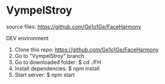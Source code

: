 #  VympelStroy

source files: https://github.com/Ge1o1Ge/FaceHarmony

DEV environment
1. Clone this repo: https://github.com/Ge1o1Ge/FaceHarmony
2. Go to "VympelStroy" branch
2. Go to downloaded folder: $ cd ./FH
3. Install dependencies: $ npm install
4. Start server: $ npm start